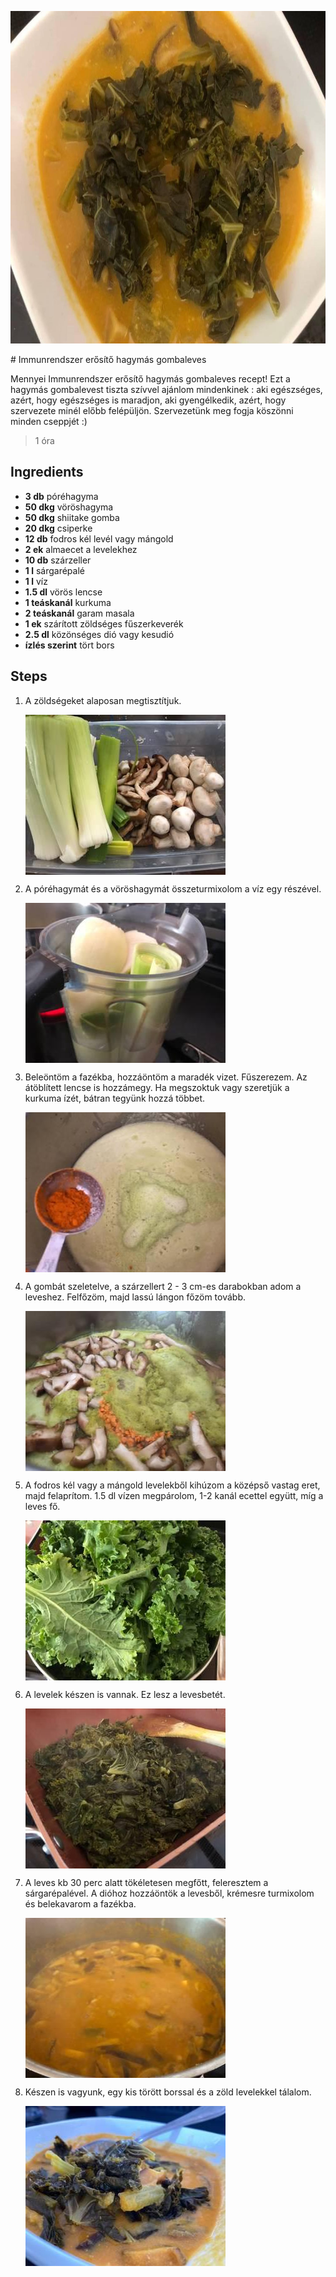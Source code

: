<p align="center"><a href="https://cookpad.com/hu/receptek/12030059-immunrendszer-erosito-hagymas-gombaleves" rel="Recipe source page"><img width="751" height="532" src="images/full/8506a1e9e824fbc8b8daa97eb88cd6ed5ff733b6.jpg"/></a></p>
# Immunrendszer erősítő hagymás gombaleves

Mennyei Immunrendszer erősítő hagymás gombaleves recept! Ezt a hagymás gombalevest tiszta szívvel ajánlom mindenkinek : aki egészséges, azért, hogy egészséges is maradjon, aki gyengélkedik, azért, hogy szervezete minél előbb felépüljön.  Szervezetünk meg fogja köszönni minden cseppjét :) 

> 1 óra 

## Ingredients
* **3 db** póréhagyma
* **50 dkg** vöröshagyma
* **50 dkg** shiitake gomba
* **20 dkg** csiperke
* **12 db** fodros kél levél vagy mángold
* **2 ek** almaecet a levelekhez
* **10 db** szárzeller
* **1 l** sárgarépalé
* **1 l** víz
* **1.5 dl** vörös lencse
* **1 teáskanál** kurkuma
* **2 teáskanál** garam masala
* **1 ek** szárított zöldséges fűszerkeverék
* **2.5 dl** közönséges dió vagy kesudió
* **ízlés szerint** tört bors

## Steps

1. A zöldségeket alaposan megtisztítjuk.
 
    <p><img width="320" height="256" align="left" src="images/full/5bbeeb7648d4291802e1407add66dd3381aaf3eb.jpg"/></p><div style="clear: both"/>

2. A póréhagymát és a vöröshagymát összeturmixolom a víz egy részével.
 
    <p><img width="320" height="256" align="left" src="images/full/c28564179d224a5df0e50a8b2235ebdf861909ef.jpg"/></p><div style="clear: both"/>

3. Beleöntöm a fazékba, hozzáöntöm a maradék vizet. Fűszerezem. Az átöblített lencse is hozzámegy. Ha megszoktuk vagy szeretjük a kurkuma ízét, bátran tegyünk hozzá többet.
 
    <p><img width="320" height="256" align="left" src="images/full/e9d7597b14e23ef3e6e22056d598727e243a9c52.jpg"/></p><div style="clear: both"/>

4. A gombát szeletelve, a szárzellert 2 - 3 cm-es darabokban adom a leveshez. Felfőzöm, majd lassú lángon főzöm tovább.
 
    <p><img width="320" height="256" align="left" src="images/full/fd1db2eec24732ee98f7edb112d021367da24014.jpg"/></p><div style="clear: both"/>

5. A fodros kél vagy a mángold levelekből kihúzom a középső vastag eret, majd felaprítom. 1.5 dl vízen megpárolom, 1-2 kanál ecettel együtt, míg a leves fő.
 
    <p><img width="320" height="256" align="left" src="images/full/510f48d25636bfd7c2bfa5a353da48e19d344457.jpg"/></p><div style="clear: both"/>

6. A levelek készen is vannak. Ez lesz a levesbetét.
 
    <p><img width="320" height="256" align="left" src="images/full/a850843c7ff8d12246d089cc431cb4b0d1a8e877.jpg"/></p><div style="clear: both"/>

7. A leves kb 30 perc alatt tökéletesen megfőtt, feleresztem a sárgarépalével. A dióhoz hozzáöntök a levesből, krémesre turmixolom és belekavarom a fazékba.
 
    <p><img width="320" height="256" align="left" src="images/full/3c14c119b878aad524964d1170a49d4eba3b84fb.jpg"/></p><div style="clear: both"/>

8. Készen is vagyunk, egy kis törött borssal és a zöld levelekkel tálalom.
 
    <p><img width="320" height="256" align="left" src="images/full/35de45797b579bbc485a964110dd58904502d738.jpg"/></p><div style="clear: both"/>

